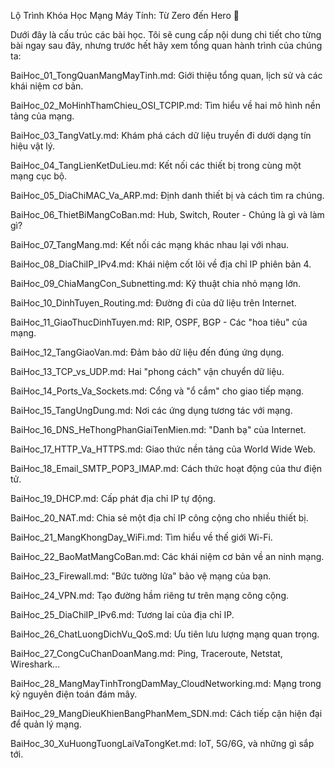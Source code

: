 Lộ Trình Khóa Học Mạng Máy Tính: Từ Zero đến Hero 🚀

Dưới đây là cấu trúc các bài học. Tôi sẽ cung cấp nội dung chi tiết cho từng bài ngay sau đây, nhưng trước hết hãy xem tổng quan hành trình của chúng ta:

BaiHoc_01_TongQuanMangMayTinh.md: Giới thiệu tổng quan, lịch sử và các khái niệm cơ bản.

BaiHoc_02_MoHinhThamChieu_OSI_TCPIP.md: Tìm hiểu về hai mô hình nền tảng của mạng.

BaiHoc_03_TangVatLy.md: Khám phá cách dữ liệu truyền đi dưới dạng tín hiệu vật lý.

BaiHoc_04_TangLienKetDuLieu.md: Kết nối các thiết bị trong cùng một mạng cục bộ.

BaiHoc_05_DiaChiMAC_Va_ARP.md: Định danh thiết bị và cách tìm ra chúng.

BaiHoc_06_ThietBiMangCoBan.md: Hub, Switch, Router - Chúng là gì và làm gì?

BaiHoc_07_TangMang.md: Kết nối các mạng khác nhau lại với nhau.

BaiHoc_08_DiaChiIP_IPv4.md: Khái niệm cốt lõi về địa chỉ IP phiên bản 4.

BaiHoc_09_ChiaMangCon_Subnetting.md: Kỹ thuật chia nhỏ mạng lớn.

BaiHoc_10_DinhTuyen_Routing.md: Đường đi của dữ liệu trên Internet.

BaiHoc_11_GiaoThucDinhTuyen.md: RIP, OSPF, BGP - Các "hoa tiêu" của mạng.

BaiHoc_12_TangGiaoVan.md: Đảm bảo dữ liệu đến đúng ứng dụng.

BaiHoc_13_TCP_vs_UDP.md: Hai "phong cách" vận chuyển dữ liệu.

BaiHoc_14_Ports_Va_Sockets.md: Cổng và "ổ cắm" cho giao tiếp mạng.

BaiHoc_15_TangUngDung.md: Nơi các ứng dụng tương tác với mạng.

BaiHoc_16_DNS_HeThongPhanGiaiTenMien.md: "Danh bạ" của Internet.

BaiHoc_17_HTTP_Va_HTTPS.md: Giao thức nền tảng của World Wide Web.

BaiHoc_18_Email_SMTP_POP3_IMAP.md: Cách thức hoạt động của thư điện tử.

BaiHoc_19_DHCP.md: Cấp phát địa chỉ IP tự động.

BaiHoc_20_NAT.md: Chia sẻ một địa chỉ IP công cộng cho nhiều thiết bị.

BaiHoc_21_MangKhongDay_WiFi.md: Tìm hiểu về thế giới Wi-Fi.

BaiHoc_22_BaoMatMangCoBan.md: Các khái niệm cơ bản về an ninh mạng.

BaiHoc_23_Firewall.md: "Bức tường lửa" bảo vệ mạng của bạn.

BaiHoc_24_VPN.md: Tạo đường hầm riêng tư trên mạng công cộng.

BaiHoc_25_DiaChiIP_IPv6.md: Tương lai của địa chỉ IP.

BaiHoc_26_ChatLuongDichVu_QoS.md: Ưu tiên lưu lượng mạng quan trọng.

BaiHoc_27_CongCuChanDoanMang.md: Ping, Traceroute, Netstat, Wireshark...

BaiHoc_28_MangMayTinhTrongDamMay_CloudNetworking.md: Mạng trong kỷ nguyên điện toán đám mây.

BaiHoc_29_MangDieuKhienBangPhanMem_SDN.md: Cách tiếp cận hiện đại để quản lý mạng.

BaiHoc_30_XuHuongTuongLaiVaTongKet.md: IoT, 5G/6G, và những gì sắp tới.
